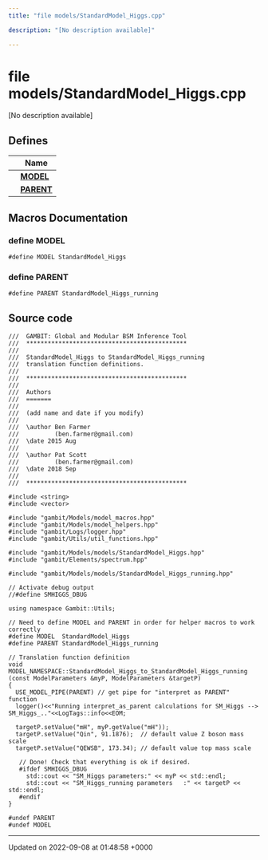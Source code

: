 ```yaml
---
title: "file models/StandardModel_Higgs.cpp"

description: "[No description available]"

---
```


# file models/StandardModel_Higgs.cpp

[No description available]

## Defines

|                | Name           |
| -------------- | -------------- |
|  | **[MODEL](/documentation/code/files/standardmodel__higgs_8cpp/#define-standardmodel-higgs-cpp-model)**  |
|  | **[PARENT](/documentation/code/files/standardmodel__higgs_8cpp/#define-standardmodel-higgs-cpp-parent)**  |




## Macros Documentation

### define MODEL

```
#define MODEL StandardModel_Higgs
```


### define PARENT

```
#define PARENT StandardModel_Higgs_running
```


## Source code

```
///  GAMBIT: Global and Modular BSM Inference Tool
///  *********************************************
///
///  StandardModel_Higgs to StandardModel_Higgs_running
///  translation function definitions.
///
///  *********************************************
///
///  Authors
///  =======
///
///  (add name and date if you modify)
///
///  \author Ben Farmer
///          (ben.farmer@gmail.com)
///  \date 2015 Aug
///
///  \author Pat Scott
///          (ben.farmer@gmail.com)
///  \date 2018 Sep
///
///  *********************************************

#include <string>
#include <vector>

#include "gambit/Models/model_macros.hpp"
#include "gambit/Models/model_helpers.hpp"
#include "gambit/Logs/logger.hpp"
#include "gambit/Utils/util_functions.hpp"

#include "gambit/Models/models/StandardModel_Higgs.hpp"
#include "gambit/Elements/spectrum.hpp"

#include "gambit/Models/models/StandardModel_Higgs_running.hpp"

// Activate debug output
//#define SMHIGGS_DBUG

using namespace Gambit::Utils;

// Need to define MODEL and PARENT in order for helper macros to work correctly
#define MODEL  StandardModel_Higgs
#define PARENT StandardModel_Higgs_running

// Translation function definition
void MODEL_NAMESPACE::StandardModel_Higgs_to_StandardModel_Higgs_running (const ModelParameters &myP, ModelParameters &targetP)
{
  USE_MODEL_PIPE(PARENT) // get pipe for "interpret as PARENT" function
  logger()<<"Running interpret_as_parent calculations for SM_Higgs --> SM_Higgs_.."<<LogTags::info<<EOM;

  targetP.setValue("mH", myP.getValue("mH"));
  targetP.setValue("Qin", 91.1876);  // default value Z boson mass scale
  targetP.setValue("QEWSB", 173.34); // default value top mass scale

   // Done! Check that everything is ok if desired.
   #ifdef SMHIGGS_DBUG
     std::cout << "SM_Higgs parameters:" << myP << std::endl;
     std::cout << "SM_Higgs_running parameters   :" << targetP << std::endl;
   #endif
}

#undef PARENT
#undef MODEL
```


-------------------------------

Updated on 2022-09-08 at 01:48:58 +0000
